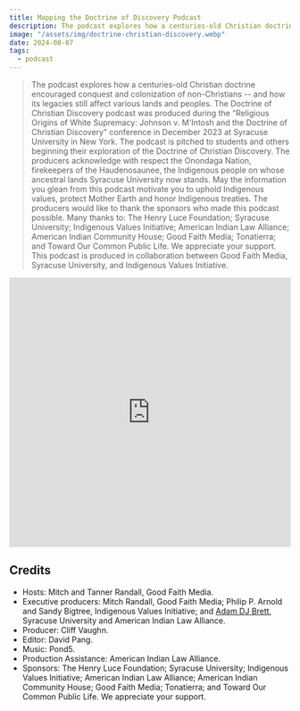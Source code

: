 ```yaml
---
title: Mapping the Doctrine of Discovery Podcast
description: The podcast explores how a centuries-old Christian doctrine encouraged conquest and colonization of non-Christians -- and how its legacies still affect various lands and peoples.
image: "/assets/img/doctrine-christian-discovery.webp"
date: 2024-08-07
tags:
  - podcast
---
```


> The podcast explores how a centuries-old Christian doctrine encouraged conquest and colonization of non-Christians -- and how its legacies still affect various lands and peoples.
> The Doctrine of Christian Discovery podcast was produced during the “Religious Origins of White Supremacy: Johnson v. M'Intosh and the Doctrine of Christian Discovery" conference in December 2023 at Syracuse University in New York.
> The podcast is pitched to students and others beginning their exploration of the Doctrine of Christian Discovery.
> The producers acknowledge with respect the Onondaga Nation, firekeepers of the Haudenosaunee, the Indigenous people on whose ancestral lands Syracuse University now stands. May the information you glean from this podcast motivate you to uphold Indigenous values, protect Mother Earth and honor Indigenous treaties.
> The producers would like to thank the sponsors who made this podcast possible. Many thanks to: The Henry Luce Foundation; Syracuse University; Indigenous Values Initiative; American Indian Law Alliance; American Indian Community House; Good Faith Media; Tonatierra; and Toward Our Common Public Life. We appreciate your support.
> This podcast is produced in collaboration between Good Faith Media, Syracuse University, and Indigenous Values Initiative.

<iframe src="https://playlist.megaphone.fm/?p=AOOOI2818414790" width="100%" height="482" frameborder="0"></iframe>


Credits
-------

-   Hosts: Mitch and Tanner Randall, Good Faith Media.
-   Executive producers: Mitch Randall, Good Faith Media; Philip P. Arnold and Sandy Bigtree, Indigenous Values Initiative; and [Adam DJ Brett](https://adamdjbrett.com/), Syracuse University and American Indian Law Alliance.
-   Producer: Cliff Vaughn.
-   Editor: David Pang.
-   Music: Pond5.
-   Production Assistance: American Indian Law Alliance.
-   Sponsors: The Henry Luce Foundation; Syracuse University; Indigenous Values Initiative; American Indian Law Alliance; American Indian Community House; Good Faith Media; Tonatierra; and Toward Our Common Public Life. We appreciate your support.
